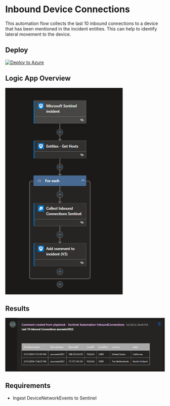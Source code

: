 # Inbound Device Connections
This automation flow collects the last 10 inbound connections to a device that has been mentioned in the incident entities. This can help to identify lateral movement to the device.

## Deploy
[![Deploy to Azure](https://aka.ms/deploytoazurebutton)](https://portal.azure.com/#create/Microsoft.Template/uri/https%3A%2F%2Fraw.githubusercontent.com%2FBert-JanP%2FSentinel-Automation%2Fmain%2FInbound%2520Device%2520Connections%2Fazuredeploy.json)

## Logic App Overview
![Alt text](./Images/LogicAppOverview.png "Inbound Device Connections Overview")

## Results
![Alt text](./Images/Results.png "Inbound Device Connections Results")

## Requirements
- Ingest DeviceNetworkEvents to Sentinel